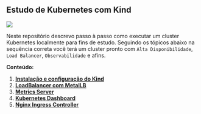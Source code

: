 ## Estudo de Kubernetes com Kind


![](https://i.octopus.com/blog/2020-01/kubernetes-with-kind/kubernetes-in-docker.png)

Neste repositório descrevo passo à passo como executar um cluster Kubernetes localmente para fins de estudo. Seguindo os tópicos abaixo na sequência correta você terá um cluster pronto com `Alta Disponibilidade`, `Load Balancer`, `Observabilidade` e afins.

**Conteúdo:**

01. [**Instalação e configuração do Kind**](Content/kind/README.md)
02. [**LoadBalancer com MetalLB**](Content/metallb/README.md)
03. [**Metrics Server**](Content/metrics-server/README.md)
04. [**Kubernetes Dashboard**](Content/dashboard/README.md)
05. [**Nginx Ingress Controller**](Content/nginx-ingress-controller/README.md)